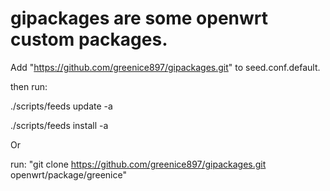 # gipackages are some openwrt custom packages.
Add "https://github.com/greenice897/gipackages.git" to seed.conf.default.

then run:

./scripts/feeds update -a

./scripts/feeds install -a

Or 

run: "git clone https://github.com/greenice897/gipackages.git openwrt/package/greenice"
